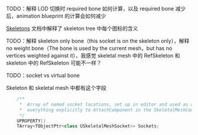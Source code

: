 TODO：解释 LOD 切换时 required bone 如何计算，以及 required bone 减少后，animation blueprint 的计算会如何减少

[Skeletons](https://dev.epicgames.com/documentation/en-us/unreal-engine/skeletons-in-unreal-engine) 文档中解释了 skeleton tree 中每个图标的含义

TODO：解释 skeleton only bone（this socket is on the skeleton only），解释 no weight bone（The bone is used by the current mesh，but has no vertices weighted against it），我感觉 skeletal mesh 中的 RefSkeleton 和 skeleton 中的 RefSkeleton 可能不一样？

TODO：socket vs virtual bone

Skeleton 和 skeletal mesh 中都有这个字段
```c++
	/** 
	 *	Array of named socket locations, set up in editor and used as a shortcut instead of specifying 
	 *	everything explicitly to AttachComponent in the SkeletalMeshComponent.
	 */
	UPROPERTY()
	TArray<TObjectPtr<class USkeletalMeshSocket>> Sockets;
```

